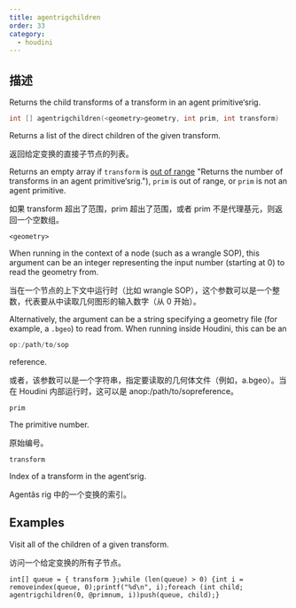 ```yaml
---
title: agentrigchildren
order: 33
category:
  - houdini
---
```

    
## 描述

Returns the child transforms of a transform in an agent primitive‘srig.

```c
int [] agentrigchildren(<geometry>geometry, int prim, int transform)
```

Returns a list of the direct children of the given transform.

返回给定变换的直接子节点的列表。

Returns an empty array if `transform` is [out of
range](agenttransformcount.html) "Returns the number of transforms in an agent
primitive‘srig."), `prim` is out of range, or `prim` is not an agent
primitive.

如果 transform 超出了范围，prim 超出了范围，或者 prim 不是代理基元，则返回一个空数组。

`<geometry>`

When running in the context of a node (such as a wrangle SOP), this argument
can be an integer representing the input number (starting at 0) to read the
geometry from.

当在一个节点的上下文中运行时（比如 wrangle SOP），这个参数可以是一个整数，代表要从中读取几何图形的输入数字（从 0 开始）。

Alternatively, the argument can be a string specifying a geometry file (for
example, a `.bgeo`) to read from. When running inside Houdini, this can be an

```c
op:/path/to/sop
```

reference.

或者，该参数可以是一个字符串，指定要读取的几何体文件（例如，a.bgeo）。当在 Houdini 内部运行时，这可以是 anop:/path/to/sopreference。

`prim`

The primitive number.

原始编号。

`transform`

Index of a transform in the agent‘srig.

Agentâs rig 中的一个变换的索引。

## Examples

Visit all of the children of a given transform.

访问一个给定变换的所有子节点。

    int[] queue = { transform };while (len(queue) > 0) {int i = removeindex(queue, 0);printf("%d\n", i);foreach (int child; agentrigchildren(0, @primnum, i))push(queue, child);}
